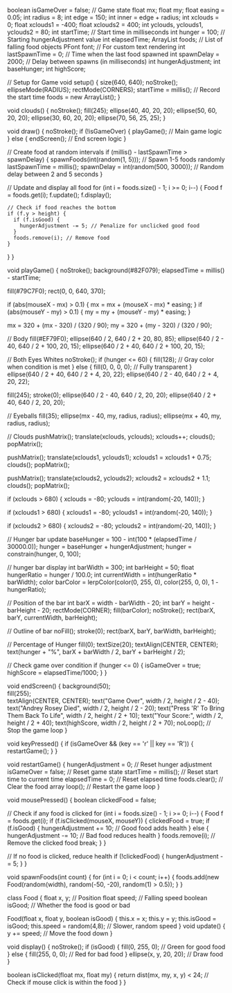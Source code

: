 boolean isGameOver = false;  // Game state
float mx;
float my;
float easing = 0.05;
int radius = 8;
int edge = 150;
int inner = edge + radius;
int xclouds = 0;
float xclouds1 = -400;
float xclouds2 = 400;
int yclouds, yclouds1, yclouds2 = 80;
int startTime; // Start time in milliseconds
int hunger = 100; // Starting hungerAdjustment value
int elapsedTime;
ArrayList<Food> foods;  // List of falling food objects
PFont font;             // For custom text rendering
int lastSpawnTime = 0;  // Time when the last food spawned
int spawnDelay = 2000;  // Delay between spawns (in milliseconds)
int hungerAdjustment;
int baseHunger;
int highScore;

// Setup for Game
void setup() {
  size(640, 640);
  noStroke();
  ellipseMode(RADIUS);
  rectMode(CORNERS);
  startTime = millis(); // Record the start time
  foods = new ArrayList<Food>();
}

void clouds() {
  noStroke();
  fill(245);
  ellipse(40, 40, 20, 20);
  ellipse(50, 60, 20, 20);
  ellipse(30, 60, 20, 20);
  ellipse(70, 56, 25, 25);
}

void draw() {
  noStroke();
  if (!isGameOver) {
    playGame();  // Main game logic
  } else {
    endScreen(); // End screen logic
  }

  // Create food at random intervals
  if (millis() - lastSpawnTime > spawnDelay) {
    spawnFoods(int(random(1, 5))); // Spawn 1-5 foods randomly
    lastSpawnTime = millis();
    spawnDelay = int(random(500, 3000)); // Random delay between 2 and 5 seconds
  }

  // Update and display all food
  for (int i = foods.size() - 1; i >= 0; i--) {
    Food f = foods.get(i);
    f.update();
    f.display();

    // Check if food reaches the bottom
    if (f.y > height) {
      if (f.isGood) {
        hungerAdjustment -= 5; // Penalize for unclicked good food
      }
      foods.remove(i); // Remove food
    }
  }
}

void playGame() {
  noStroke();
  background(#82F079);
  elapsedTime = millis() - startTime;

  fill(#79C7F0);
  rect(0, 0, 640, 370);

  if (abs(mouseX - mx) > 0.1) {
    mx = mx + (mouseX - mx) * easing;
  }
  if (abs(mouseY - my) > 0.1) {
    my = my + (mouseY - my) * easing;
  }

  mx = 320 + (mx - 320) / (320 / 90);
  my = 320 + (my - 320) / (320 / 90);

  // Body
  fill(#EF79F0);
  ellipse(640 / 2, 640 / 2 + 20, 80, 85);
  ellipse(640 / 2 - 40, 640 / 2 + 100, 20, 15);
  ellipse(640 / 2 + 40, 640 / 2 + 100, 20, 15);

  // Both Eyes Whites
  noStroke();
  if (hunger <= 60) {
    fill(128); // Gray color when condition is met
  } else {
    fill(0, 0, 0, 0); // Fully transparent
  }
  ellipse(640 / 2 + 40, 640 / 2 + 4, 20, 22);
  ellipse(640 / 2 - 40, 640 / 2 + 4, 20, 22);

  fill(245);
  stroke(0);
  ellipse(640 / 2 - 40, 640 / 2, 20, 20);
  ellipse(640 / 2 + 40, 640 / 2, 20, 20);

  // Eyeballs
  fill(35);
  ellipse(mx - 40, my, radius, radius);
  ellipse(mx + 40, my, radius, radius);

  // Clouds
  pushMatrix();
  translate(xclouds, yclouds);
  xclouds++;
  clouds();
  popMatrix();

  pushMatrix();
  translate(xclouds1, yclouds1);
  xclouds1 = xclouds1 + 0.75;
  clouds();
  popMatrix();

  pushMatrix();
  translate(xclouds2, yclouds2);
  xclouds2 = xclouds2 + 1.1;
  clouds();
  popMatrix();

  if (xclouds > 680) {
    xclouds = -80;
    yclouds = int(random(-20, 140));
  }

  if (xclouds1 > 680) {
    xclouds1 = -80;
    yclouds1 = int(random(-20, 140));
  }

  if (xclouds2 > 680) {
    xclouds2 = -80;
    yclouds2 = int(random(-20, 140));
  }

  // Hunger bar update
  baseHunger = 100 - int(100 * (elapsedTime / 30000.0));
  hunger = baseHunger + hungerAdjustment;
  hunger = constrain(hunger, 0, 100); 

  // hunger bar display
  int barWidth = 300; 
  int barHeight = 50; 
  float hungerRatio = hunger / 100.0;
  int currentWidth = int(hungerRatio * barWidth);
  color barColor = lerpColor(color(0, 255, 0), color(255, 0, 0), 1 - hungerRatio);

  // Position of the bar
  int barX = width - barWidth - 20;
  int barY = height - barHeight - 20;
  rectMode(CORNER);
  fill(barColor);
  noStroke();
  rect(barX, barY, currentWidth, barHeight);

  // Outline of bar
  noFill();
  stroke(0);
  rect(barX, barY, barWidth, barHeight);

  // Percentage of Hunger 
  fill(0);
  textSize(20);
  textAlign(CENTER, CENTER);
  text(hunger + "%", barX + barWidth / 2, barY + barHeight / 2);

  // Check game over condition
  if (hunger <= 0) {
    isGameOver = true;
    highScore = elapsedTime/1000;
  }
}

void endScreen() {
  background(50);  
  fill(255);  
  textAlign(CENTER, CENTER);
  text("Game Over", width / 2, height / 2 - 40);
  text("Andrey Rosey Died", width / 2, height / 2 - 20);
  text("Press 'R' To Bring Them Back To Life", width / 2, height / 2 + 10);
  text("Your Score:", width / 2, height / 2 + 40);
  text(highScore, width / 2, height / 2 + 70);
  noLoop(); // Stop the game loop
}

void keyPressed() {
  if (isGameOver && (key == 'r' || key == 'R')) {
    restartGame();
  }
}

void restartGame() {
  hungerAdjustment = 0;  // Reset hunger adjustment
  isGameOver = false;  // Reset game state
  startTime = millis();  // Reset start time to current time
  elapsedTime = 0;  // Reset elapsed time
  foods.clear();  // Clear the food array
  loop();  // Restart the game loop
}

void mousePressed() {
  boolean clickedFood = false;

  // Check if any food is clicked
  for (int i = foods.size() - 1; i >= 0; i--) {
    Food f = foods.get(i);
    if (f.isClicked(mouseX, mouseY)) {
      clickedFood = true;
      if (f.isGood) {
        hungerAdjustment += 10; // Good food adds health
      } else {
        hungerAdjustment -= 10; // Bad food reduces health
      }
      foods.remove(i); // Remove the clicked food
      break;
    }
  }

  // If no food is clicked, reduce health
  if (!clickedFood) {
    hungerAdjustment -= 5;
  }
}

void spawnFoods(int count) {
  for (int i = 0; i < count; i++) {
    foods.add(new Food(random(width), random(-50, -20), random(1) > 0.5));
  }
}

class Food {
  float x, y;       // Position
  float speed;      // Falling speed
  boolean isGood;   // Whether the food is good or bad

  Food(float x, float y, boolean isGood) {
    this.x = x;
    this.y = y;
    this.isGood = isGood;
    this.speed = random(4,8); // Slower, random speed
  }
  void update() {
    y += speed; // Move the food down
  }

  void display() {
    noStroke();
    if (isGood) {
      fill(0, 255, 0); // Green for good food
    } else {
      fill(255, 0, 0); // Red for bad food
    }
    ellipse(x, y, 20, 20); // Draw food
  }

  boolean isClicked(float mx, float my) {
    return dist(mx, my, x, y) < 24; // Check if mouse click is within the food
  }
}
